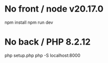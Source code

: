 # No front / node v20.17.0

npm install
npm run dev

# No back / PHP 8.2.12

php setup.php
php -S localhost:8000
